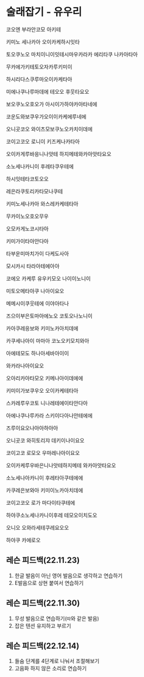 # 술래잡기 - 유우리

코오엔 부라안코모 아키테

키미노 세나카아 오이카케하시잇타

토오쿠노오 마치이니이잇테시마우카라카 에리타쿠 나카아타아

무카에가키테토오자카루키미이

하시리다스쿠루마오이카케타아

미에나쿠나루마데에 테오오 후웃타요오

보오쿠노오호오가 아시이가하야카아타네에

코운도와보쿠우가오이이카케에루네에

오니곳코오 와이츠모보쿠노오카치이데에

코이고코오 로니이 키즈케나카타아

오이카게루바응니나앗테 하지메테와카아앗타요오

소노세나카니이 후레타쿠우테에

하시잇테타코토오오



레은라쿠토리카타모나쿠테

키미노세나카아 와스레카케테타아

무카이노오호오무우

오모카게노코시타아

키미가이타아안다아

타부운미마치가이 다케도사아

모시카시 타라아테에아아

코에오 카케루 유우키모오 나이이노니이

미토오메타아쿠 나아이요오

메메시이쿠웃테에 이야아타나

즈으이부은토마아에노오 코토오나노니이

카아쿠레응보와 키미노카아치데에

카쿠세나아이 마마아 코노오키모치와아

아에테모도 하나아세바아이이

와카라나아이요오

오아리카아타모오 키메나아이데에에

키미이가보쿠우오 오이카케테타아

스카레루우코토 니나레테에이타안다아

아에나쿠나루카라 스키이다아나안테에에

즈루이요오나아아하아아

오니곳코 와히토리쟈 데키이나이요오

코이고코 로모오 우마레나아이요오

오이카케루우바은니나앗테하지메테 와카아앗타요오

소노세나아카니이 후레타아쿠테에에

카쿠레은보와아 키미이노카아치데에

코이고코오 로가 마다이타쿠테에

하야쿠소노세나카니이후레 테모오이치도오

오니오 오와라세테쿠레요오오

하야쿠 카에로오



## 레슨 피드백(22.11.23)

1. 한글 발음이 아닌 영어 발음으로 생각하고 연습하기
2. E발음으로 상현 붙여서 연습하기



## 레슨 피드백(22.11.30)

1. 무성 발음으로 연습하기(`따`와 같은 발음)
2. 잡은 텐션 유지하고 부르기



## 레슨 피드백(22.12.14)

1. 들숨 단계를 4단계로 나눠서 조절해보기
2. 고음화 하지 않은 소리로 연습하기
